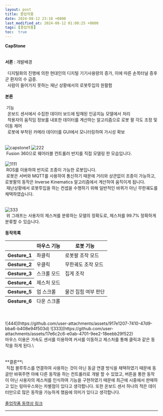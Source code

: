 ```yaml
---
layout: post
title: 졸업작품
date: 2024-08-12 23:18 +0800
last_modified_at: 2024-08-12 01:08:25 +0800
tags: [졸업작품]
toc:  true
---
```

**CapStone**\
<br/>
<br/>
**서론** : 개발배경\
<br/>
&nbsp; 디지털화의 진행에 의한 현대인의 디지털 기기사용량의 증가, 이에 따른 손목터널 증후군 환자의 수 급증.\
&nbsp; 사람이 들어가지 못하는 재난 상황에서의 로봇투입의 원활함
<br/>
<br/>
**본론**\
<br/>
&nbsp;기능\
&nbsp;&nbsp;온보드 센서에서 수집한 데이터 보드에 탑재된 인공지능 모델에서 처리\
&nbsp;&nbsp;착용자의 움직임 정보를 내포한 데이터를 계산하는 알고리즘으로 로봇 팔 각도 조정 및 이동 제어\
&nbsp;&nbsp;로봇에 부착된 카메라 데이터를 GUI에서 모니터링하여 가시성 확보\
<br/>
<br/>
![capstone1](https://github.com/user-attachments/assets/c2ec2968-4110-4a38-bc6b-f154131c6ab8)
![222](https://github.com/user-attachments/assets/d893d982-10f4-4540-9b37-2d0bd6a19e5d)
<br/>
&nbsp;Fusion 360으로 웨어러블 컨트롤러 반지를 직접 모델링 한 모습입니다.\
<br/>
![1111](https://github.com/user-attachments/assets/2c8b2ee6-980c-4ac2-a6fc-0c6f4c87d78f)
<br/>
&nbsp;ROS를 이용하여 반지로 조종이 가능한 로봇입니다.\
&nbsp;로봇은 서버와 MQTT를 사용하여 통신하기 때문에 거리와 상관없이 조종이 가능하고, 로봇팔의 동작은 Inverse Kinematics 알고리즘에서 계산하여 움직이게 됩니다.\
&nbsp;재난상황에서 로봇투입을 하는 컨셉을 수행하기 위해 일반적인 바퀴가 아닌 무한궤도를 채택하였습니다.\
<br/>
<br/>
![333](https://github.com/user-attachments/assets/17e6c2c6-e0ab-4701-9ee2-18eebb29f522)
<br/>
&nbsp;위 그래프는 사용자의 제스쳐를 분류하는 모델의 정확도로, 제스처를 99.7% 정확하게 분류할 수 있습니다.
<br/>
<br/>
**동작목록**
<br/>
<body>
    <table>
      <thead>
        <tr>
          <th scope="col"></th>
          <th scope="col">마우스 기능</th>
          <th scope="col">로봇 기능</th>
        </tr>
      </thead>
      <tbody>
        <tr>
          <th scope="row">Gesture_1</th>
          <td>좌클릭</td>
          <td>로봇팔 조작 모드</td>
        </tr>
        <tr>
          <th scope="row">Gesture_2</th>
          <td>우클릭</td>
          <td>무한궤도 조작 모드</td>
        </tr>
        <tr>
          <th scope="row">Gesture_3</th>
          <td>스크롤 모드</td>
          <td>집게 조작</td>
        </tr>
        <tr>
          <th scope="row">Gesture_4</th>
          <td>제스처 모드</td>
          <td></td>
        </tr>
        <tr>
          <th scope="row">Gesture_5</th>
          <td>업 스크롤</td>
          <td>물건 집힘 여부 판단</td>
        </tr>
      </tbody>
      <tfoot>
        <tr>
          <th scope="row">Gesture_6</th>
          <td>다운 스크롤</td>
          <td></td>
        </tr>
      </tfoot>
    </table>
 </body>

<br/>
<br/>
![444](https://github.com/user-attachments/assets/917e1207-7410-47d9-bba6-b408e94f503d)
![333](https://github.com/user-attachments/assets/17e6c2c6-e0ab-4701-9ee2-18eebb29f522)
<br/>
마우스 이용은 가속도 센서를 이용하여 커서를 이동하고 제스처를 통해 클릭과 같은 동작을 하게 된다.\




<br/>
<br/>
<br/>
**결론**\
<br/>
&nbsp;직접 블루투스를 연결하여 사용하는 것이 아닌 동글 연결 방식을 채택하였기 때문에 동글만 바꿔주면 아예 다른 동작을 하는 컨트롤러로 개발 할 수 있었고, 버튼을 통한 동작이 아닌 사용자의 제스처를 인식하여 기능을 구현하였기 때문에 최근에 시중에서 판매하고 있는 링마우스와는 차별점이 있다고 생각합니다. 또한 온보드 센서 하나의 적은 데이터만으로 많은 동작을 가능하게 했음에 의미가 있다고 생각합니다.
<br/>
<br/>
</head>
<body>
    <a href="https://www.youtube.com/watch?v=_0piI_e6yKg&feature=youtu.be"
    target="_blank">졸업작품 동영상 링크</a>
</body>
</html>








 


 





-----

